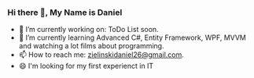 ### Hi there 👋, My Name is Daniel


- 🔭 I’m currently working on: ToDo List soon.
- 🌱 I’m currently learning Advanced C#, Entity Framework, WPF, MVVM and watching a lot films about programming.
- 📫 How to reach me: zielinskidaniel26@gmail.com.
- 😄 I'm looking for my first experienct in IT

